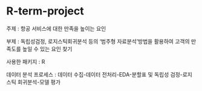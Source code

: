 # R-term-project
주제 : 항공 서비스에 대한 만족을 높이는 요인

부제 : 독립성검정, 로지스틱회귀분석 등의 ‘범주형 자료분석’방법을 활용하여 고객의 만족도를 높일 수 있는 요인 찾기

사용한 패키지 : R

데이터 분석 프로세스 : 데이터 수집-데이터 전처리-EDA-분할표 및 독립성 검정-로지스틱 회귀분석-모델 평가
